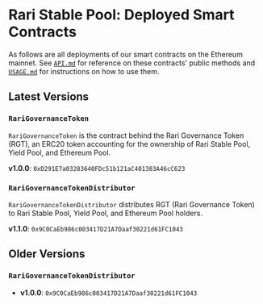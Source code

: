 # Rari Stable Pool: Deployed Smart Contracts

As follows are all deployments of our smart contracts on the Ethereum mainnet. See [`API.md`](API.md) for reference on these contracts' public methods and [`USAGE.md`](USAGE.md) for instructions on how to use them.

## Latest Versions

### `RariGovernanceToken`

`RariGovernanceToken` is the contract behind the Rari Governance Token (RGT), an ERC20 token accounting for the ownership of Rari Stable Pool, Yield Pool, and Ethereum Pool.

**v1.0.0**: `0xD291E7a03283640FDc51b121aC401383A46cC623`

### `RariGovernanceTokenDistributor`

`RariGovernanceTokenDistributor` distributes RGT (Rari Governance Token) to Rari Stable Pool, Yield Pool, and Ethereum Pool holders.

**v1.1.0**: `0x9C0CaEb986c003417D21A7Daaf30221d61FC1043`

## Older Versions

### `RariGovernanceTokenDistributor`

* **v1.0.0**: `0x9C0CaEb986c003417D21A7Daaf30221d61FC1043`
